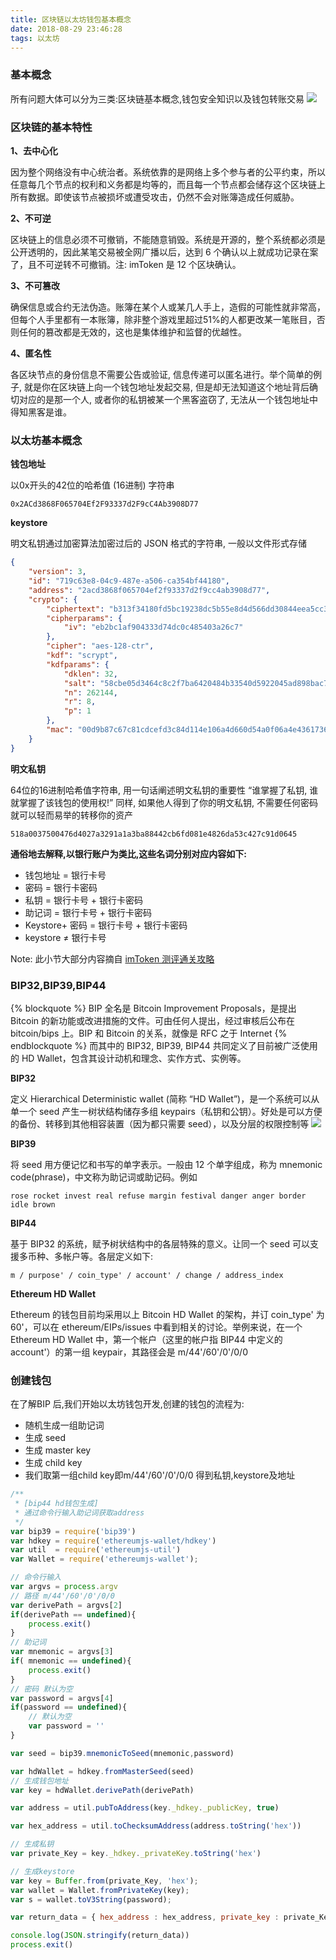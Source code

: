```yaml
---
title: 区块链以太坊钱包基本概念
date: 2018-08-29 23:46:28
tags: 以太坊
---
```


### 基本概念
所有问题大体可以分为三类:区块链基本概念,钱包安全知识以及钱包转账交易
![](/images/006tNc79gy1frr1y9lo50j30pn0ezwfl.jpg)

### 区块链的基本特性

<b>1、去中心化</b>

因为整个网络没有中心统治者。系统依靠的是网络上多个参与者的公平约束，所以任意每几个节点的权利和义务都是均等的，而且每一个节点都会储存这个区块链上所有数据。即使该节点被损坏或遭受攻击，仍然不会对账簿造成任何威胁。

<b>2、不可逆</b>

区块链上的信息必须不可撤销，不能随意销毁。系统是开源的，整个系统都必须是公开透明的，因此某笔交易被全网广播以后，达到 6 个确认以上就成功记录在案了，且不可逆转不可撤销。注: imToken 是 12 个区块确认。

<b>3、不可篡改</b>

确保信息或合约无法伪造。账簿在某个人或某几人手上，造假的可能性就非常高，但每个人手里都有一本账簿，除非整个游戏里超过51%的人都更改某一笔账目，否则任何的篡改都是无效的，这也是集体维护和监督的优越性。

<b>4、匿名性</b>

各区块节点的身份信息不需要公告或验证, 信息传递可以匿名进行。举个简单的例子, 就是你在区块链上向一个钱包地址发起交易, 但是却无法知道这个地址背后确切对应的是那一个人, 或者你的私钥被某一个黑客盗窃了, 无法从一个钱包地址中得知黑客是谁。

### 以太坊基本概念
<b>钱包地址</b>

以0x开头的42位的哈希值 (16进制) 字符串
```
0x2ACd3868F065704Ef2F93337d2F9cC4Ab3908D77
```

<b>keystore</b>

明文私钥通过加密算法加密过后的 JSON 格式的字符串, 一般以文件形式存储

```json
{
    "version": 3,
    "id": "719c63e8-04c9-487e-a506-ca354bf44180",
    "address": "2acd3868f065704ef2f93337d2f9cc4ab3908d77",
    "crypto": {
        "ciphertext": "b313f34180fd5bc19238dc5b55e8d4d566dd30844eea5cc3474121fc1a6bbc4b",
        "cipherparams": {
            "iv": "eb2bc1af904333d74dc0c485403a26c7"
        },
        "cipher": "aes-128-ctr",
        "kdf": "scrypt",
        "kdfparams": {
            "dklen": 32,
            "salt": "58cbe05d3464c8c2f7ba6420484b33540d5922045ad898bac72702a5805970a9",
            "n": 262144,
            "r": 8,
            "p": 1
        },
        "mac": "00d9b87c67c81cdcefd3c84d114e106a4d660d54a0f06a4e43617368cbb1e4f9"
    }
}


```

<b>明文私钥</b>

64位的16进制哈希值字符串, 用一句话阐述明文私钥的重要性 “谁掌握了私钥, 谁就掌握了该钱包的使用权!” 同样, 如果他人得到了你的明文私钥, 不需要任何密码就可以轻而易举的转移你的资产
```
518a0037500476d4027a3291a1a3ba88442cb6fd081e4826da53c427c91d0645
```

<b>通俗地去解释,以银行账户为类比,这些名词分别对应内容如下:</b>
- 钱包地址 = 银行卡号
- 密码 = 银行卡密码
- 私钥 = 银行卡号 + 银行卡密码
- 助记词 = 银行卡号 + 银行卡密码
- Keystore+ 密码 = 银行卡号 + 银行卡密码
- keystore ≠ 银行卡号

Note: 此小节大部分内容摘自 [imToken 测评通关攻略](https://support.token.im/hc/zh-cn/articles/115002400974-imToken-%E6%B5%8B%E8%AF%84%E9%80%9A%E5%85%B3%E6%94%BB%E7%95%A5)

### BIP32,BIP39,BIP44
{% blockquote %}
BIP 全名是 Bitcoin Improvement Proposals，是提出 Bitcoin 的新功能或改进措施的文件。可由任何人提出，经过审核后公布在 bitcoin/bips 上。BIP 和 Bitcoin 的关系，就像是 RFC 之于 Internet
{% endblockquote %}
而其中的 BIP32, BIP39, BIP44 共同定义了目前被广泛使用的 HD Wallet，包含其设计动机和理念、实作方式、实例等。

<b>BIP32</b>

定义 Hierarchical Deterministic wallet (简称 “HD Wallet”)，是一个系统可以从单一个 seed 产生一树状结构储存多组 keypairs（私钥和公钥）。好处是可以方便的备份、转移到其他相容装置（因为都只需要 seed），以及分层的权限控制等
![](https://ws1.sinaimg.cn/large/006tKfTcgy1frs5n8xslhj30jg0d277n.jpg)

<b>BIP39</b>

将 seed 用方便记忆和书写的单字表示。一般由 12 个单字组成，称为 mnemonic code(phrase)，中文称为助记词或助记码。例如
```
rose rocket invest real refuse margin festival danger anger border idle brown
```

<b>BIP44</b>

基于 BIP32 的系统，赋予树状结构中的各层特殊的意义。让同一个 seed 可以支援多币种、多帐户等。各层定义如下:

```
m / purpose' / coin_type' / account' / change / address_index
```

<b>Ethereum HD Wallet</b>

Ethereum 的钱包目前均采用以上 Bitcoin HD Wallet 的架构，并订 coin_type' 为 60'，可以在 ethereum/EIPs/issues 中看到相关的讨论。举例来说，在一个 Ethereum HD Wallet 中，第一个帐户（这里的帐户指 BIP44 中定义的 account'）的第一组 keypair，其路径会是 m/44'/60'/0'/0/0

### 创建钱包
在了解BIP 后,我们开始以太坊钱包开发,创建的钱包的流程为:

- 随机生成一组助记词
- 生成 seed
- 生成 master key
- 生成 child key
- 我们取第一组child key即m/44'/60'/0'/0/0 得到私钥,keystore及地址

```javascript
/**
 * [bip44 hd钱包生成]
 * 通过命令行输入助记词获取address
 */
var bip39 = require('bip39')
var hdkey = require('ethereumjs-wallet/hdkey')
var util  = require('ethereumjs-util')
var Wallet = require('ethereumjs-wallet');

// 命令行输入
var argvs = process.argv
// 路径 m/44'/60'/0'/0/0
var derivePath = argvs[2]
if(derivePath == undefined){
    process.exit()
}
// 助记词
var mnemonic = argvs[3]
if( mnemonic == undefined){
    process.exit()
}
// 密码 默认为空
var password = argvs[4]
if(password == undefined){
    // 默认为空
    var password = ''
}

var seed = bip39.mnemonicToSeed(mnemonic,password)

var hdWallet = hdkey.fromMasterSeed(seed)
// 生成钱包地址
var key = hdWallet.derivePath(derivePath)

var address = util.pubToAddress(key._hdkey._publicKey, true)

var hex_address = util.toChecksumAddress(address.toString('hex'))

// 生成私钥
var private_Key = key._hdkey._privateKey.toString('hex')

// 生成keystore
var key = Buffer.from(private_Key, 'hex');
var wallet = Wallet.fromPrivateKey(key);
var s = wallet.toV3String(password);

var return_data = { hex_address : hex_address, private_key : private_Key, keystore : JSON.parse(s)}

console.log(JSON.stringify(return_data))
process.exit()
```